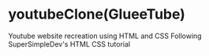 # youtubeClone(GlueeTube)
Youtube website recreation using HTML and CSS
Following SuperSimpleDev's HTML CSS tutorial
